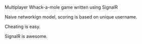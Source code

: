 Multiplayer Whack-a-mole game written using SignalR

Naive networkign model, scoring is based on unique username.

Cheating is easy.

SignalR is awesome.